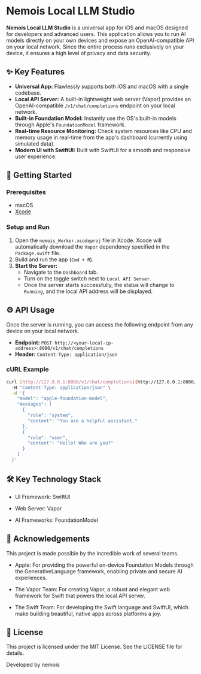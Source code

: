 # Nemois Local LLM Studio

**Nemois Local LLM Studio** is a universal app for iOS and macOS designed for developers and advanced users. This application allows you to run AI models directly on your own devices and expose an OpenAI-compatible API on your local network. Since the entire process runs exclusively on your device, it ensures a high level of privacy and data security.

## ✨ Key Features

- **Universal App:** Flawlessly supports both iOS and macOS with a single codebase.
- **Local API Server:** A built-in lightweight web server (Vapor) provides an OpenAI-compatible `/v1/chat/completions` endpoint on your local network.
- **Built-in Foundation Model:** Instantly use the OS's built-in models through Apple's `FoundationModel` framework.
- **Real-time Resource Monitoring:** Check system resources like CPU and memory usage in real-time from the app's dashboard (currently using simulated data).
- **Modern UI with SwiftUI:** Built with SwiftUI for a smooth and responsive user experience.

## 🚀 Getting Started

### Prerequisites

- macOS
- [Xcode](https://developer.apple.com/xcode/)

### Setup and Run

1.  Open the `nemois_Worker.xcodeproj` file in Xcode. Xcode will automatically download the `Vapor` dependency specified in the `Package.swift` file.
2.  Build and run the app (`Cmd + R`).
3.  **Start the Server:**
    - Navigate to the `Dashboard` tab.
    - Turn on the toggle switch next to `Local API Server`.
    - Once the server starts successfully, the status will change to `Running`, and the local API address will be displayed.

## ⚙️ API Usage

Once the server is running, you can access the following endpoint from any device on your local network.

- **Endpoint:** `POST http://<your-local-ip-address>:8080/v1/chat/completions`
- **Header:** `Content-Type: application/json`

### cURL Example

```bash
curl [http://127.0.0.1:8080/v1/chat/completions](http://127.0.0.1:8080/v1/chat/completions) \
  -H "Content-Type: application/json" \
  -d '{
    "model": "apple-foundation-model",
    "messages": [
      {
        "role": "system",
        "content": "You are a helpful assistant."
      },
      {
        "role": "user",
        "content": "Hello! Who are you?"
      }
    ]
  }'
```
  
## 🛠️ Key Technology Stack

- UI Framework: SwiftUI

- Web Server: Vapor

- AI Frameworks: FoundationModel

## 🙏 Acknowledgements

This project is made possible by the incredible work of several teams.

- Apple: For providing the powerful on-device Foundation Models through the GenerativeLanguage framework, enabling private and secure AI experiences.

- The Vapor Team: For creating Vapor, a robust and elegant web framework for Swift that powers the local API server.

- The Swift Team: For developing the Swift language and SwiftUI, which make building beautiful, native apps across platforms a joy.

## 📄 License

This project is licensed under the MIT License. See the LICENSE file for details.

Developed by nemois
